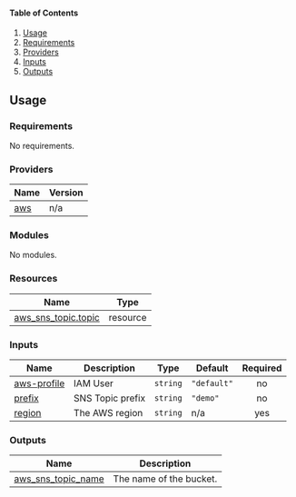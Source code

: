 <!-- BEGIN_TF_DOCS -->
#### Table of Contents
1. [Usage](#usage)
2. [Requirements](#requirements)
3. [Providers](#providers)
4. [Inputs](#inputs)
5. [Outputs](#outputs)

## Usage
### Requirements

No requirements.

### Providers

| Name | Version |
|------|---------|
| <a name="provider_aws"></a> [aws](#provider\_aws) | n/a |

### Modules

No modules.

### Resources

| Name | Type |
|------|------|
| [aws_sns_topic.topic](https://registry.terraform.io/providers/hashicorp/aws/latest/docs/resources/sns_topic) | resource |

### Inputs

| Name | Description | Type | Default | Required |
|------|-------------|------|---------|:--------:|
| <a name="input_aws-profile"></a> [aws-profile](#input\_aws-profile) | IAM User | `string` | `"default"` | no |
| <a name="input_prefix"></a> [prefix](#input\_prefix) | SNS Topic prefix | `string` | `"demo"` | no |
| <a name="input_region"></a> [region](#input\_region) | The AWS region | `string` | n/a | yes |

### Outputs

| Name | Description |
|------|-------------|
| <a name="output_aws_sns_topic_name"></a> [aws\_sns\_topic\_name](#output\_aws\_sns\_topic\_name) | The name of the bucket. |
<!-- END_TF_DOCS -->